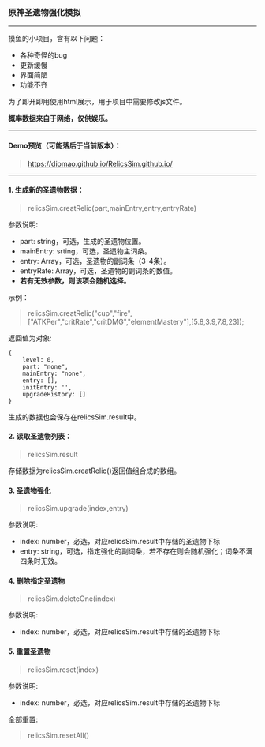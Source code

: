 ### 原神圣遗物强化模拟

---

摸鱼的小项目，含有以下问题：
- 各种奇怪的bug
- 更新缓慢
- 界面简陋
- 功能不齐

为了即开即用使用html展示，用于项目中需要修改js文件。

**概率数据来自于网络，仅供娱乐。**

---

#### Demo预览（可能落后于当前版本）：

> https://diomao.github.io/RelicsSim.github.io/

---

#### 1. 生成新的圣遗物数据：

> relicsSim.creatRelic(part,mainEntry,entry,entryRate)

参数说明:

- part: string，可选，生成的圣遗物位置。
- mainEntry: srting，可选，圣遗物主词条。
- entry: Array，可选，圣遗物的副词条（3-4条）。
- entryRate: Array，可选，圣遗物的副词条的数值。
- **若有无效参数，则该项会随机选择。**

示例：
> relicsSim.creatRelic("cup","fire",["ATKPer","critRate","critDMG","elementMastery"],[5.8,3.9,7.8,23]);

返回值为对象:

>   
    {
        level: 0,
        part: "none",
        mainEntry: "none",
        entry: [],
        initEntry: '',
        upgradeHistory: []
    }

生成的数据也会保存在relicsSim.result中。

#### 2. 读取圣遗物列表：

> relicsSim.result

存储数据为relicsSim.creatRelic()返回值组合成的数组。

####  3. 圣遗物强化

> relicsSim.upgrade(index,entry)

参数说明:

- index: number，必选，对应relicsSim.result中存储的圣遗物下标
- entry: string，可选，指定强化的副词条，若不存在则会随机强化；词条不满四条时无效。


#### 4. 删除指定圣遗物

> relicsSim.deleteOne(index)

参数说明:

- index: number，必选，对应relicsSim.result中存储的圣遗物下标

#### 5. 重置圣遗物

> relicsSim.reset(index)

参数说明:

- index: number，必选，对应relicsSim.result中存储的圣遗物下标

全部重置:

> relicsSim.resetAll()
